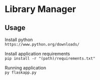 # Library Manager

## Usage
Install python  
`https://www.python.org/downloads/`

Install application requirements  
`pip install -r "(path)/requirements.txt"`

Running application  
`py flaskapp.py`
